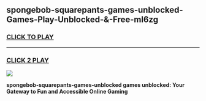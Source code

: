 
## spongebob-squarepants-games-unblocked-Games-Play-Unblocked-&-Free-ml6zg
<h3>
<a href="https://premium76.site?title=spongebob-squarepants-games-unblocked&ref=24A">CLICK TO PLAY</a></h3>
<hr>

<h3>
<a href="https://premium76.site?title=spongebob-squarepants-games-unblocked&ref=24A">CLICK 2 PLAY</a>
  
</h3>

<a href="https://premium76.site?title=spongebob-squarepants-games-unblocked&ref=24A"><img src="https://clearcache.store/games.png"></a>


**spongebob-squarepants-games-unblocked games unblocked: Your Gateway to Fun and Accessible Online Gaming**

